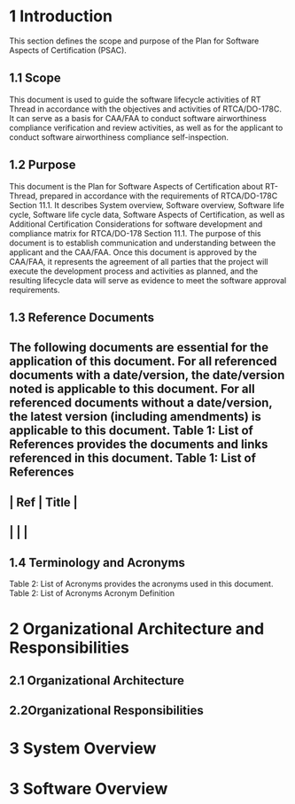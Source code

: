 # 1 Introduction 
This section defines the scope and purpose of the Plan for Software Aspects of Certification (PSAC).
## 1.1 Scope
This document is used to guide the software lifecycle activities of RT Thread in accordance with the objectives and activities of RTCA/DO-178C. It can serve as a basis for CAA/FAA to conduct software airworthiness compliance verification and review activities, as well as for the applicant to conduct software airworthiness compliance self-inspection.
## 1.2 Purpose
This document is the Plan for Software Aspects of Certification about RT-Thread, prepared in accordance with the requirements of RTCA/DO-178C Section 11.1. It describes System overview, Software overview, Software life cycle, Software life cycle data, Software Aspects of Certification, as well as Additional Certification Considerations for software development and compliance matrix for RTCA/DO-178 Section 11.1.
The purpose of this document is to establish communication and understanding between the applicant and the CAA/FAA. Once this document is approved by the CAA/FAA, it represents the agreement of all parties that the project will execute the development process and activities as planned, and the resulting lifecycle data will serve as evidence to meet the software approval requirements.
## 1.3 Reference Documents
The following documents are essential for the application of this document. For all referenced documents with a date/version, the date/version noted is applicable to this document. For all referenced documents without a date/version, the latest version (including amendments) is applicable to this document.
Table 1: List of References provides the documents and links referenced in this document.
Table 1: List of References
----------------------------------------------------------
|   Ref    |          Title                              |
----------------------------------------------------------
|          |                                             |
----------------------------------------------------------
	
## 1.4 Terminology and Acronyms
Table 2: List of Acronyms provides the acronyms used in this document.
Table 2: List of Acronyms
Acronym	Definition
	
# 2 Organizational Architecture and Responsibilities
## 2.1 Organizational Architecture
## 2.2Organizational Responsibilities

# 3 System Overview
# 3 Software Overview

